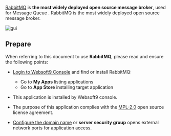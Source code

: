 [RabbitMQ](https://www.rabbitmq.com/) is **the most widely deployed open source message broker**, used for Message Queue . RabbitMQ is the most widely deployed open source message broker. 


![gui](https://libs.websoft9.com/Websoft9/DocsPicture/zh/rabbitmq/rabbitmq-gui-websoft9.png)


## Prepare

When referring to this document to use **RabbitMQ**, please read and ensure the following points:

- [Login to Websoft9 Console](./login-console) and find or install RabbitMQ:
  - Go to **My Apps** listing applications 
  - Go to **App Store** installing target application

- This application is installed by Websoft9 console.


- The purpose of this application complies with the [MPL-2.0](https://opensource.org/licenses/MPL-2.0) open source license agreement.


- [Configure the domain name](./domain-set) or **server security group** opens external network ports for application access.